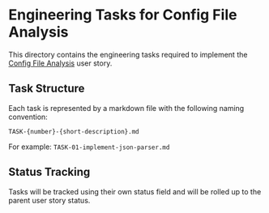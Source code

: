 # Engineering Tasks for Config File Analysis

This directory contains the engineering tasks required to implement the [Config File Analysis](../04-config-file-analysis.md) user story.

## Task Structure

Each task is represented by a markdown file with the following naming convention:

```
TASK-{number}-{short-description}.md
```

For example: `TASK-01-implement-json-parser.md`

## Status Tracking

Tasks will be tracked using their own status field and will be rolled up to the parent user story status.